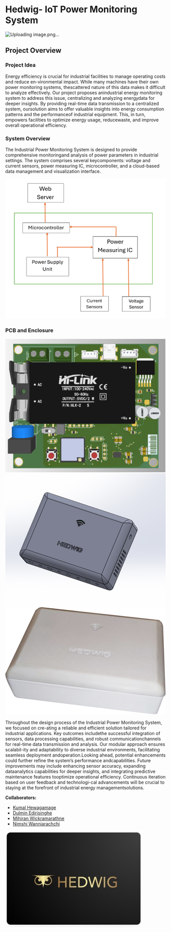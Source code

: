 # Hedwig- IoT Power Monitoring System

![Uploading image.png…]()

## Project Overview

### Project Idea

Energy efficiency is crucial for industrial facilities to manage operating costs and reduce en-vironmental impact. While many machines have their own power monitoring systems, thescattered nature of this data makes it difficult to analyze effectively. Our project proposes anindustrial energy monitoring system to address this issue, centralizing and analyzing energydata for deeper insights. By providing real-time data transmission to a centralized system, oursolution aims to offer valuable insights into energy consumption patterns and the performanceof industrial equipment. This, in turn, empowers facilities to optimize energy usage, reducewaste, and improve overall operational efficiency.

### System Overview

The Industrial Power Monitoring System is designed to provide comprehensive monitoringand analysis of power parameters in industrial settings. The system comprises several keycomponents: voltage and current sensors, power measuring IC, microcontroller, and a cloud-based data management and visualization interface.

![Architecture](Assets/Block_d.png)

### PCB and Enclosure

![PCB](Assets/3Dview.png)
![Architecture](Assets/e1.jpg)
![PCB](Assets/full.png)

Throughout the design process of the Industrial Power Monitoring System, we focused on cre-ating a reliable and efficient solution tailored for industrial applications. Key outcomes includethe successful integration of sensors, data processing capabilities, and robust communicationchannels for real-time data transmission and analysis. Our modular approach ensures scalabil-ity and adaptability to diverse industrial environments, facilitating seamless deployment andoperation.Looking ahead, potential enhancements could further refine the system’s performance andcapabilities. Future improvements may include enhancing sensor accuracy, expanding dataanalytics capabilities for deeper insights, and integrating predictive maintenance features tooptimize operational efficiency. Continuous iteration based on user feedback and technologi-cal advancements will be crucial to staying at the forefront of industrial energy managementsolutions.

**Collaborators:**

* [Kumal Hewagamage](https://github.com/KumalHewagamage)
* [Dulmin Edirisinghe ](https://github.com/DulminEdirisinghe)
* [Mihiran Wickramarathne](https://github.com/miniMagic-beep)
* [Nimshi Wanniarachchi](https://github.com/NimsW20)



![Logo](Assets/logo.jpeg)




